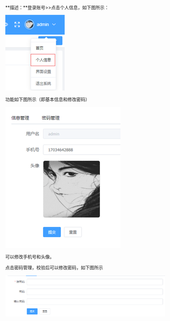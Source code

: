 


**描述：**登录账号\>\>点击个人信息，如下图所示：

![](/media/84e4132017c675c25d1942d215ca20bb.png)

功能如下图所示（即基本信息和修改密码）

![](/media/93d87e3a45302f54b3f02a11d82721f1.png)

可以修改手机号和头像。

点击密码管理，校验后可以修改密码，如下图所示

![](/media/09a926551d74d3831c94ed51b468a4e1.png)

